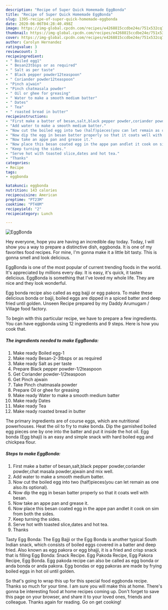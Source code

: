 ```yaml
---
description: "Recipe of Super Quick Homemade EggBonda"
title: "Recipe of Super Quick Homemade EggBonda"
slug: 1395-recipe-of-super-quick-homemade-eggbonda
date: 2020-06-06T04:28:40.498Z
image: https://img-global.cpcdn.com/recipes/e4268815ccdbe24e/751x532cq70/eggbonda-recipe-main-photo.jpg
thumbnail: https://img-global.cpcdn.com/recipes/e4268815ccdbe24e/751x532cq70/eggbonda-recipe-main-photo.jpg
cover: https://img-global.cpcdn.com/recipes/e4268815ccdbe24e/751x532cq70/eggbonda-recipe-main-photo.jpg
author: Carolyn Hernandez
ratingvalue: 3
reviewcount: 3
recipeingredient:
- " Boiled egg1"
- " Besan23tbsps or as required"
- " Salt as per taste"
- " Black pepper powder12teaspoon"
- " Coriander powder12teaspoon"
- "Pinch ajwain"
- "Pinch chatmasala powder"
- " Oil or ghee for greasing"
- " Water to make a smooth medium batter"
- " Dates"
- " Tea"
- " roasted bread in butter"
recipeinstructions:
- "First make a batter of besan,salt,black pepper powder,coriander powder,chat masala powder,ajwain and mix well."
- "Add water to make a smooth medium batter."
- "Now cut the boiled egg into two (half)pieces(you can let remain as one also.its optional)."
- "Now dip the egg in besan batter properly so that it coats well with besan."
- "Now take an appe pan and grease it."
- "Now place this besan coated egg in the appe pan andlet it cook on sim from both the sides."
- "Keep turning the sides."
- "Serve hot with toasted slice,dates and hot tea."
- "Thanks"
categories:
- Recipe
tags:
- eggbonda

katakunci: eggbonda 
nutrition: 143 calories
recipecuisine: American
preptime: "PT23M"
cooktime: "PT40M"
recipeyield: "2"
recipecategory: Lunch

---
```



![EggBonda](https://img-global.cpcdn.com/recipes/e4268815ccdbe24e/751x532cq70/eggbonda-recipe-main-photo.jpg)

Hey everyone, hope you are having an incredible day today. Today, I will show you a way to prepare a distinctive dish, eggbonda. It is one of my favorites food recipes. For mine, I'm gonna make it a little bit tasty. This is gonna smell and look delicious.

EggBonda is one of the most popular of current trending foods in the world. It's appreciated by millions every day. It is easy, it's quick, it tastes delicious. EggBonda is something that I've loved my whole life. They are nice and they look wonderful.

Egg bonda recipe also called as egg bajji or egg pakora. To make these delicious bonda or bajji, boiled eggs are dipped in a spiced batter and deep fried until golden. Unseen Recipe prepared by my Daddy Arumugam / Village food factory.


To begin with this particular recipe, we have to prepare a few ingredients. You can have eggbonda using 12 ingredients and 9 steps. Here is how you cook that.

<!--inarticleads1-->

##### The ingredients needed to make EggBonda:

1. Make ready  Boiled egg-1
1. Make ready  Besan-2-3tbsps or as required
1. Make ready  Salt as per taste
1. Prepare  Black pepper powder-1/2teaspoon
1. Get  Coriander powder-1/2teaspoon
1. Get Pinch ajwain
1. Take Pinch chatmasala powder
1. Prepare  Oil or ghee for greasing
1. Make ready  Water to make a smooth medium batter
1. Make ready  Dates
1. Make ready  Tea
1. Make ready  roasted bread in butter


The primary ingredients are of course eggs, which are nutritional powerhouses. Heat the oil to fry to make bonda. Dip the garnished boiled egg pieces one by one into the batter and put it inside the hot oil. Egg bonda (Egg bhaji) is an easy and simple snack with hard boiled egg and chickpea flour. 

<!--inarticleads2-->

##### Steps to make EggBonda:

1. First make a batter of besan,salt,black pepper powder,coriander powder,chat masala powder,ajwain and mix well.
1. Add water to make a smooth medium batter.
1. Now cut the boiled egg into two (half)pieces(you can let remain as one also.its optional).
1. Now dip the egg in besan batter properly so that it coats well with besan.
1. Now take an appe pan and grease it.
1. Now place this besan coated egg in the appe pan andlet it cook on sim from both the sides.
1. Keep turning the sides.
1. Serve hot with toasted slice,dates and hot tea.
1. Thanks


Tasty Egg Bonda: The Egg Bajji or the Egg Bonda is another typical South Indian snack, which consists of boiled eggs covered in a batter and deep fried. Also known as egg pakora or egg bhajji, it is a fried and crisp snack that is filling Egg Bonda: Snack Recipe. Egg Pakoda Recipe, Egg Pakora Recipe, Egg Bonda. Egg pakoda recipe can also be called as egg bonda or anda bonda or anda pakora. Egg bondas or egg pakoras are made by frying boiled eggs in hot oil until golden. 

So that's going to wrap this up for this special food eggbonda recipe. Thanks so much for your time. I am sure you will make this at home. There's gonna be interesting food at home recipes coming up. Don't forget to save this page on your browser, and share it to your loved ones, friends and colleague. Thanks again for reading. Go on get cooking!
